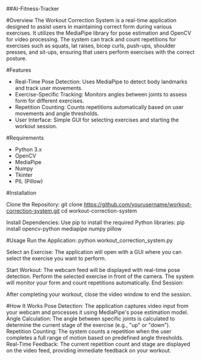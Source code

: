 ##AI-Fitness-Tracker

#Overview
The Workout Correction System is a real-time application designed to assist users in maintaining correct form during various exercises. It utilizes the MediaPipe library for pose estimation and OpenCV for video processing. The system can track and count repetitions for exercises such as squats, lat raises, bicep curls, push-ups, shoulder presses, and sit-ups, ensuring that users perform exercises with the correct posture.

#Features
- Real-Time Pose Detection: Uses MediaPipe to detect body landmarks and track user movements.
- Exercise-Specific Tracking: Monitors angles between joints to assess form for different exercises.
- Repetition Counting: Counts repetitions automatically based on user movements and angle thresholds.
- User Interface: Simple GUI for selecting exercises and starting the workout session.

#Requirements
- Python 3.x
- OpenCV
- MediaPipe
- Numpy
- Tkinter
- PIL (Pillow)

#Installation

Clone the Repository:
git clone https://github.com/yourusername/workout-correction-system.git
cd workout-correction-system

Install Dependencies: Use pip to install the required Python libraries:
pip install opencv-python mediapipe numpy pillow

#Usage
Run the Application:
python workout_correction_system.py

Select an Exercise:
The application will open with a GUI where you can select the exercise you want to perform.

Start Workout:
The webcam feed will be displayed with real-time pose detection.
Perform the selected exercise in front of the camera. The system will monitor your form and count repetitions automatically.
End Session:

After completing your workout, close the video window to end the session.

#How It Works
Pose Detection: The application captures video input from your webcam and processes it using MediaPipe's pose estimation model.
Angle Calculation: The angle between specific joints is calculated to determine the current stage of the exercise (e.g., "up" or "down").
Repetition Counting: The system counts a repetition when the user completes a full range of motion based on predefined angle thresholds.
Real-Time Feedback: The current repetition count and stage are displayed on the video feed, providing immediate feedback on your workout.
